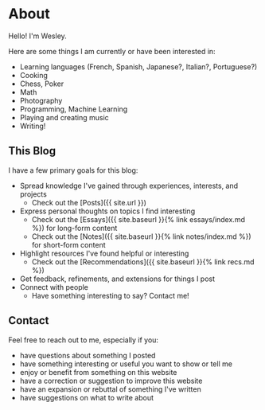 # About

Hello! I'm Wesley.

Here are some things I am currently or have been interested in:
- Learning languages (French, Spanish, Japanese?, Italian?, Portuguese?)
- Cooking
- Chess, Poker
- Math
- Photography
- Programming, Machine Learning
- Playing and creating music
- Writing!


## This Blog

I have a few primary goals for this blog:

- Spread knowledge I've gained through experiences, interests, and projects
    - Check out the [Posts]({{ site.url }})
- Express personal thoughts on topics I find interesting
    - Check out the [Essays]({{ site.baseurl }}{% link essays/index.md %}) for long-form content
    - Check out the [Notes]({{ site.baseurl }}{% link notes/index.md %}) for short-form content
- Highlight resources I've found helpful or interesting
    - Check out the [Recommendations]({{ site.baseurl }}{% link recs.md %})
- Get feedback, refinements, and extensions for things I post
- Connect with people
    - Have something interesting to say? Contact me!

## Contact

Feel free to reach out to me, especially if you:

- have questions about something I posted
- have something interesting or useful you want to show or tell me
- enjoy or benefit from something on this website
- have a correction or suggestion to improve this website
- have an expansion or rebuttal of something I've written
- have suggestions on what to write about
